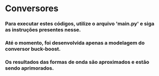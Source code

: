 # Conversores
 
### Para executar estes códigos, utilize o arquivo 'main.py' e siga as instruções presentes nesse. 

### Até o momento, foi desenvolvida apenas a modelagem do conversor buck-boost. 

### Os resultados das formas de onda são aproximados e estão sendo aprimorados. 